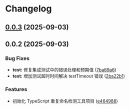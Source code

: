 # Changelog

## [0.0.3](https://github.com/viteworks/ts-no-duplicate/compare/v0.0.2...v0.0.3) (2025-09-03)

## 0.0.2 (2025-09-03)


### Bug Fixes

* **test:** 修复集成测试中的错误处理和预期值 ([7ba69a6](https://github.com/viteworks/ts-no-duplicate/commit/7ba69a6008c1180d8dc85941f6874a6d9eca6959))
* **test:** 增加测试超时时间解决 testTimeout 错误 ([2ba22b1](https://github.com/viteworks/ts-no-duplicate/commit/2ba22b1ebdd026c896319cfec51a668e460a7b97))


### Features

* 初始化 TypeScript 重复命名检测工具项目 ([e464988](https://github.com/viteworks/ts-no-duplicate/commit/e464988aa2d8254f4ba22cd638e35f05ad61572c))
